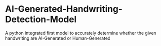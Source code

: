 # AI-Generated-Handwriting-Detection-Model
A python integrated first model to accurately determine whether the given handwriting are AI-Generated or Human-Generated
